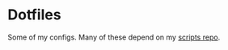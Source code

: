 # Dotfiles

Some of my configs. Many of these depend on my
[scripts repo](https://github.com/liamvdvyver/scripts).
